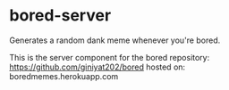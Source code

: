 # bored-server
Generates a random dank meme whenever you're bored.

This is the server component for the bored repository: https://github.com/giniyat202/bored
hosted on: boredmemes.herokuapp.com
